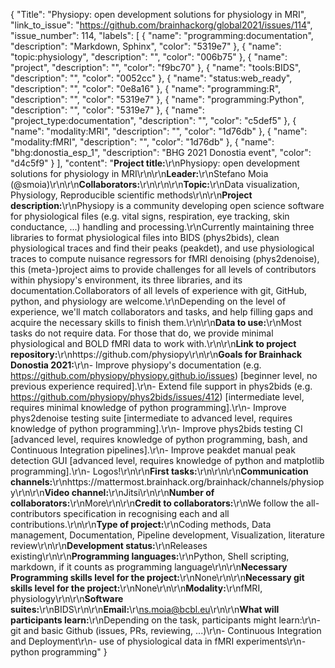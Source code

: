 {
  "Title": "Physiopy: open development solutions for physiology in MRI",
  "link_to_issue": "https://github.com/brainhackorg/global2021/issues/114",
  "issue_number": 114,
  "labels": [
    {
      "name": "programming:documentation",
      "description": "Markdown, Sphinx",
      "color": "5319e7"
    },
    {
      "name": "topic:physiology",
      "description": "",
      "color": "006b75"
    },
    {
      "name": "project",
      "description": "",
      "color": "f9bc70"
    },
    {
      "name": "tools:BIDS",
      "description": "",
      "color": "0052cc"
    },
    {
      "name": "status:web_ready",
      "description": "",
      "color": "0e8a16"
    },
    {
      "name": "programming:R",
      "description": "",
      "color": "5319e7"
    },
    {
      "name": "programming:Python",
      "description": "",
      "color": "5319e7"
    },
    {
      "name": "project_type:documentation",
      "description": "",
      "color": "c5def5"
    },
    {
      "name": "modality:MRI",
      "description": "",
      "color": "1d76db"
    },
    {
      "name": "modality:fMRI",
      "description": "",
      "color": "1d76db"
    },
    {
      "name": "bhg:donostia_esp_1",
      "description": "BHG 2021 Donostia event",
      "color": "d4c5f9"
    }
  ],
  "content": "**Project title:**\r\nPhysiopy: open development solutions for physiology in MRI\r\n\r\n**Leader:**\r\nStefano Moia (@smoia)\r\n\r\n**Collaborators:**\r\n\r\n\r\n**Topic:**\r\nData visualization, Physiology, Reproducible scientific methods\r\n\r\n**Project description:**\r\nPhysiopy is a community developing open science software for physiological files (e.g. vital signs, respiration, eye tracking, skin conductance, ...) handling and processing.\r\nCurrently maintaining three libraries to format physiological files into BIDS (phys2bids), clean physiological traces and find their peaks (peakdet), and use physiological traces to compute nuisance regressors for fMRI denoising (phys2denoise), this (meta-)project aims to provide challenges for all levels of contributors within physiopy's environment, its three libraries, and its documentation.Collaborators of all levels of experience with git, GitHub, python, and physiology are welcome.\r\nDepending on the level of experience, we'll match collaborators and tasks, and help filling gaps and acquire the necessary skills to finish them.\r\n\r\n**Data to use:**\r\nMost tasks do not require data. For those that do, we provide minimal physiological and BOLD fMRI data to work with.\r\n\r\n**Link to project repository:**\r\nhttps://github.com/physiopy\r\n\r\n**Goals for Brainhack Donostia 2021:**\r\n- Improve physiopy's documentation (e.g. https://github.com/physiopy/physiopy.github.io/issues) [beginner level, no previous experience required].\r\n- Extend file support in phys2bids (e.g. https://github.com/physiopy/phys2bids/issues/412) [intermediate level, requires minimal knowledge of python programming].\r\n- Improve phys2denoise testing suite [intermediate to advanced level, requires knowledge of python programming].\r\n- Improve phys2bids testing CI [advanced level, requires knowledge of python programming, bash, and Continuous Integration pipelines].\r\n- Improve peakdet manual peak detection GUI [advanced level, requires knowledge of python  and matplotlib programming].\r\n- Logos!\r\n\r\n**First tasks:**\r\n\r\n\r\n**Communication channels:**\r\nhttps://mattermost.brainhack.org/brainhack/channels/physiopy\r\n\r\n**Video channel:**\r\nJitsi\r\n\r\n**Number of collaborators:**\r\nMore\r\n\r\n**Credit to collaborators:**\r\nWe follow the all-contributors specification in recognising each and all contributions.\r\n\r\n**Type of project:**\r\nCoding methods, Data management, Documentation, Pipeline development, Visualization, literature review\r\n\r\n**Development status:**\r\nReleases existing\r\n\r\n**Programming languages:**\r\nPython, Shell scripting, markdown, if it counts as programming language\r\n\r\n**Necessary Programming skills level for the project:**\r\nNone\r\n\r\n**Necessary git skills level for the project:**\r\nNone\r\n\r\n**Modality:**\r\nfMRI, physiology\r\n\r\n**Software suites:**\r\nBIDS\r\n\r\n**Email:**\r\ns.moia@bcbl.eu\r\n\r\n**What will participants learn:**\r\nDepending on the task, participants might learn:\r\n- git and basic Github (issues, PRs, reviewing, ...)\r\n- Continuous Integration and Deployment\r\n- use of physiological data in fMRI experiments\r\n- python programming"
}
